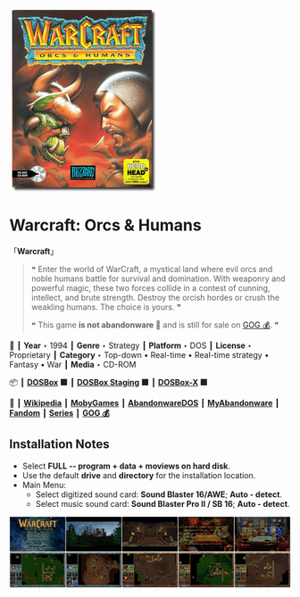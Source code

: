 ![](Thumbnail.png "application-thumbnail")

# Warcraft: Orcs & Humans

「**Warcraft**」

> ❝ Enter the world of WarCraft, a mystical land where evil orcs and noble humans battle for survival and domination. With weaponry and powerful magic, these two forces collide in a contest of cunning, intellect, and brute strength. Destroy the orcish hordes or crush the weakling humans. The choice is yours. ❞
>
> ❝ This game **is not abandonware 🚫** and is still for sale on [GOG 💰](https://www.gog.com/en/game/warcraft_orcs_and_humans). ❞
>

📌 ┃ **Year** ‣ 1994 ┃ **Genre** ‣ Strategy ┃ **Platform** ‣ DOS ┃ **License** ‣ Proprietary ┃ **Category** ‣ Top-down • Real-time • Real-time strategy • Fantasy • War ┃ **Media** ‣ CD-ROM 

📦 ┃ **[DOSBox](https://www.dosbox.com/) 🟩** ┃ **[DOSBox Staging](https://dosbox-staging.github.io/) 🟩** ┃ **[DOSBox-X](https://dosbox-x.com/) 🟩** 

📎 ┃ **[Wikipedia](https://en.wikipedia.org/wiki/Warcraft:_Orcs_%26_Humans)** ┃ **[MobyGames](https://www.mobygames.com/game/371/warcraft-orcs-humans/)** ┃ **[AbandonwareDOS](https://www.abandonwaredos.com/abandonware-game.php?abandonware=Warcraft%3A+Orcs+and+Humans&gid=1279)** ┃ **[MyAbandonware](https://www.myabandonware.com/game/warcraft-orcs-humans-250)** ┃ **[Fandom](https://wowpedia.fandom.com/wiki/Warcraft:_Orcs_%26_Humans)** ┃ **[Series](https://en.wikipedia.org/wiki/Warcraft)** ┃ **[GOG 💰](https://www.gog.com/en/game/warcraft_orcs_and_humans)** 

## Installation Notes
- Select **FULL -- program + data + moviews on hard disk**.
- Use the default **drive** and **directory** for the installation location.
- Main Menu:
  - Select digitized sound card: **Sound Blaster 16/AWE**; **Auto - detect**.
  - Select music sound card: **Sound Blaster Pro II / SB 16**; **Auto - detect**.

![](Montage.png "Warcraft: Orcs & Humans")


